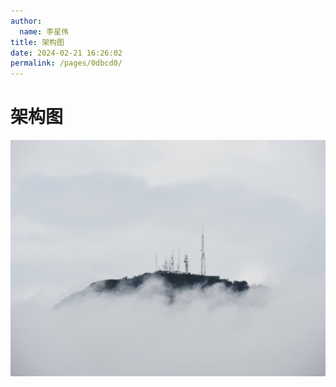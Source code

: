 ```yaml
---
author: 
  name: 李星伟
title: 架构图
date: 2024-02-21 16:26:02
permalink: /pages/0dbcd0/
---
```

# 架构图

<img src="/img/bg.jpg" alt=""/>